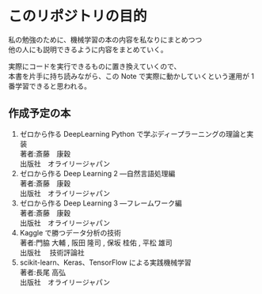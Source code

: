 # このリポジトリの目的

私の勉強のために、機械学習の本の内容を私なりにまとめつつ<br>
他の人にも説明できるように内容をまとめていく。<br>

実際にコードを実行できるものに置き換えていくので、<br>
本書を片手に持ち読みながら、この Note で実際に動かしていくという運用が 1 番学習できると思われる。

## 作成予定の本

1. ゼロから作る DeepLearning Python で学ぶディープラーニングの理論と実装<br>
   著者:斎藤　康穀<br>
   出版社　オライリージャパン
2. ゼロから作る Deep Learning 2 ―自然言語処理編 <br>
   著者:斎藤　康穀<br>
   出版社　オライリージャパン
3. ゼロから作る Deep Learning 3 ―フレームワーク編<br>
   著者:斎藤　康穀<br>
   出版社　オライリージャパン
4. Kaggle で勝つデータ分析の技術<br>
   著者:門脇 大輔 , 阪田 隆司 , 保坂 桂佑 , 平松 雄司<br>
   出版社　 技術評論社
5. scikit-learn、Keras、TensorFlow による実践機械学習<br>
   著者:長尾 高弘<br>
   出版社　オライリージャパン
